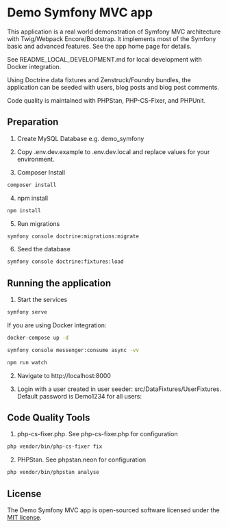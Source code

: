 # Demo Symfony MVC app
This application is a real world demonstration of Symfony MVC architecture with Twig/Webpack Encore/Bootstrap.
It implements most of the Symfony basic and advanced features. See the app home page for details.

See README_LOCAL_DEVELOPMENT.md for local development with Docker integration.

Using Doctrine data fixtures and Zenstruck/Foundry bundles, the application can be seeded with users, blog posts and blog post comments.

Code quality is maintained with PHPStan, PHP-CS-Fixer, and PHPUnit.

## Preparation
1. Create MySQL Database e.g. demo_symfony

2. Copy .env.dev.example to .env.dev.local and replace values for your environment.

3. Composer Install
```sh
composer install
```
4. npm install
```sh
npm install
```

5. Run migrations
```sh
symfony console doctrine:migrations:migrate
```

6. Seed the database
```sh
symfony console doctrine:fixtures:load
```

## Running the application
1. Start the services
```sh
symfony serve
```
If you are using Docker integration:
```sh
docker-compose up -d
```

```sh
symfony console messenger:consume async -vv
```

```sh
npm run watch
```

2. Navigate to http://localhost:8000


3. Login with a user created in user seeder: src/DataFixtures/UserFixtures. Default password is Demo1234 for all users:

## Code Quality Tools
1. php-cs-fixer.php. See php-cs-fixer.php for configuration
```sh
php vendor/bin/php-cs-fixer fix
```
2. PHPStan. See phpstan.neon for configuration
```sh
php vendor/bin/phpstan analyse
```

## License

The Demo Symfony MVC app is open-sourced software licensed under the [MIT license](https://opensource.org/licenses/MIT).
